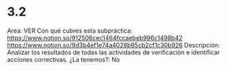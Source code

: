 # 3.2

Area: VER
Con qué cubres esta subpráctica: https://www.notion.so/912506cec1464fccaebeb996c1498b42 
https://www.notion.so/9d3b4ef1e74a4028b85cb2cf1c30b926 
Descripción: Analizar los resultados de todas las actividades de verificación e identificar acciones correctivas.
¿La tenemos?: No